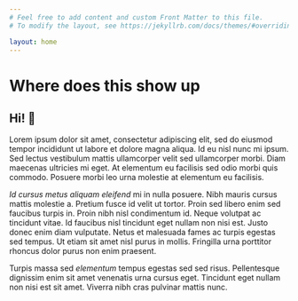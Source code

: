 ```yaml
---
# Feel free to add content and custom Front Matter to this file.
# To modify the layout, see https://jekyllrb.com/docs/themes/#overriding-theme-defaults

layout: home
---
```

# Where does this show up

## Hi! 👋

Lorem ipsum dolor sit amet, consectetur adipiscing elit, sed do eiusmod tempor incididunt ut labore et dolore magna aliqua. Id eu nisl nunc mi ipsum. Sed lectus vestibulum mattis ullamcorper velit sed ullamcorper morbi. Diam maecenas ultricies mi eget. At elementum eu facilisis sed odio morbi quis commodo. Posuere morbi leo urna molestie at elementum eu facilisis.

*Id cursus metus aliquam eleifend* mi in nulla posuere. Nibh mauris cursus mattis molestie a. Pretium fusce id velit ut tortor. Proin sed libero enim sed faucibus turpis in. Proin nibh nisl condimentum id. Neque volutpat ac tincidunt vitae. Id faucibus nisl tincidunt eget nullam non nisi est. Justo donec enim diam vulputate. Netus et malesuada fames ac turpis egestas sed tempus. Ut etiam sit amet nisl purus in mollis. Fringilla urna porttitor rhoncus dolor purus non enim praesent.

Turpis massa sed _elementum_ tempus egestas sed sed risus. Pellentesque dignissim enim sit amet venenatis urna cursus eget. Tincidunt eget nullam non nisi est sit amet. Viverra nibh cras pulvinar mattis nunc.
